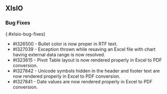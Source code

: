 ## XlsIO

### Bug Fixes
{:#xlsio-bug-fixes}

* \#I326500 - Bullet color is now proper in RTF text.
* \#I327039 - Exception thrown while resaving an Excel file with chart having external data range is now resolved.
* \#I323615 - Pivot Table layout is now rendered properly in Excel to PDF conversion.
* \#I327842 - Unicode symbols hidden in the header and footer text are now rendered properly in Excel to PDF conversion.
* \#I327841 - Date values are now rendered properly in Excel to PDF conversion.
